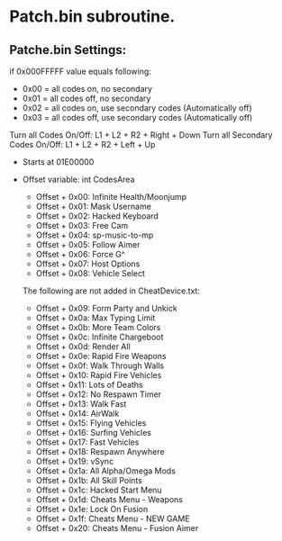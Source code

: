 # Patch.bin subroutine.
## Patche.bin Settings:
if 0x000FFFFF value equals following:
 - 0x00 = all codes on, no secondary
 - 0x01 = all codes off, no secondary
 - 0x02 = all codes on, use secondary codes (Automatically off)
 - 0x03 = all codes off, use secondary codes (Automatically off)

Turn all Codes On/Off: L1 + L2 + R2 + Right + Down
Turn all Secondary Codes On/Off: L1 + L2 + R2 + Left + Up

 - Starts at 01E00000
 - Offset variable: int CodesArea
    - Offset + 0x00: Infinite Health/Moonjump
	- Offset + 0x01: Mask Username
	- Offset + 0x02: Hacked Keyboard
	- Offset + 0x03: Free Cam
	- Offset + 0x04: sp-music-to-mp
	- Offset + 0x05: Follow Aimer
	- Offset + 0x06: Force G^
	- Offset + 0x07: Host Options
	- Offset + 0x08: Vehicle Select
	
	The following are not added in CheatDevice.txt:
	- Offset + 0x09: Form Party and Unkick
	- Offset + 0x0a: Max Typing Limit
	- Offset + 0x0b: More Team Colors
	- Offset + 0x0c: Infinite Chargeboot
	- Offset + 0x0d: Render All
	- Offset + 0x0e: Rapid Fire Weapons
	- Offset + 0x0f: Walk Through Walls
	- Offset + 0x10: Rapid Fire Vehicles
	- Offset + 0x11: Lots of Deaths
	- Offset + 0x12: No Respawn Timer
	- Offset + 0x13: Walk Fast
	- Offset + 0x14: AirWalk
	- Offset + 0x15: Flying Vehicles
	- Offset + 0x16: Surfing Vehicles
	- Offset + 0x17: Fast Vehicles
	- Offset + 0x18: Respawn Anywhere
	- Offset + 0x19: vSync
	- Offset + 0x1a: All Alpha/Omega Mods
	- Offset + 0x1b: All Skill Points
	- Offset + 0x1c: Hacked Start Menu
	- Offset + 0x1d: Cheats Menu - Weapons
	- Offset + 0x1e: Lock On Fusion
	- Offset + 0x1f: Cheats Menu - NEW GAME
	- Offset + 0x20: Cheats Menu - Fusion Aimer